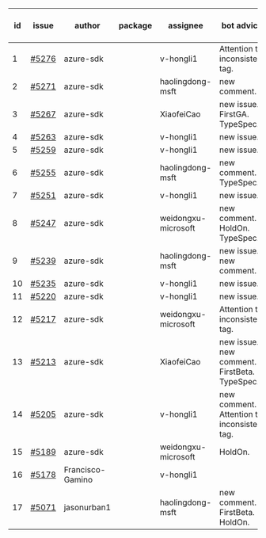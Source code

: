 | id | issue | author | package | assignee | bot advice | created date of issue | target release date | date from target |
| ------ | ------ | ------ | ------ | ------ | ------ | ------ | ------ | :-----: |
| 1 | [#5276](https://github.com/Azure/sdk-release-request/issues/5276) | azure-sdk |  | v-hongli1 | Attention to inconsistent tag. | 06-14 | 07-26 |  |
| 2 | [#5271](https://github.com/Azure/sdk-release-request/issues/5271) | azure-sdk |  | haolingdong-msft | new comment. | 06-11 | 06-21 |  |
| 3 | [#5267](https://github.com/Azure/sdk-release-request/issues/5267) | azure-sdk |  | XiaofeiCao | new issue. FirstGA. TypeSpec. | 06-11 | 06-24 |  |
| 4 | [#5263](https://github.com/Azure/sdk-release-request/issues/5263) | azure-sdk |  | v-hongli1 | new issue. | 06-11 | 06-21 |  |
| 5 | [#5259](https://github.com/Azure/sdk-release-request/issues/5259) | azure-sdk |  | v-hongli1 | new issue. | 06-06 | 06-21 |  |
| 6 | [#5255](https://github.com/Azure/sdk-release-request/issues/5255) | azure-sdk |  | haolingdong-msft | new comment. TypeSpec. | 06-05 | 06-21 |  |
| 7 | [#5251](https://github.com/Azure/sdk-release-request/issues/5251) | azure-sdk |  | v-hongli1 | new issue. | 06-05 | 06-21 |  |
| 8 | [#5247](https://github.com/Azure/sdk-release-request/issues/5247) | azure-sdk |  | weidongxu-microsoft | new comment. HoldOn. TypeSpec. | 06-05 | 06-27 |  |
| 9 | [#5239](https://github.com/Azure/sdk-release-request/issues/5239) | azure-sdk |  | haolingdong-msft | new issue. new comment. | 06-04 | 06-07 |  |
| 10 | [#5235](https://github.com/Azure/sdk-release-request/issues/5235) | azure-sdk |  | v-hongli1 | new issue. | 06-04 | 06-21 |  |
| 11 | [#5220](https://github.com/Azure/sdk-release-request/issues/5220) | azure-sdk |  | v-hongli1 | new issue. | 05-22 | 06-21 |  |
| 12 | [#5217](https://github.com/Azure/sdk-release-request/issues/5217) | azure-sdk |  | weidongxu-microsoft | Attention to inconsistent tag. | 05-21 | 06-21 |  |
| 13 | [#5213](https://github.com/Azure/sdk-release-request/issues/5213) | azure-sdk |  | XiaofeiCao | new issue. new comment. FirstBeta. TypeSpec. | 05-21 | 06-21 |  |
| 14 | [#5205](https://github.com/Azure/sdk-release-request/issues/5205) | azure-sdk |  | v-hongli1 | new comment. Attention to inconsistent tag. | 05-15 | 06-21 |  |
| 15 | [#5189](https://github.com/Azure/sdk-release-request/issues/5189) | azure-sdk |  | weidongxu-microsoft | HoldOn. | 05-08 | 06-21 |  |
| 16 | [#5178](https://github.com/Azure/sdk-release-request/issues/5178) | Francisco-Gamino |  | v-hongli1 |  | 05-02 | fail to get. |  |
| 17 | [#5071](https://github.com/Azure/sdk-release-request/issues/5071) | jasonurban1 |  | haolingdong-msft | new comment. FirstBeta. HoldOn. | 03-22 | 05-24 |  |
